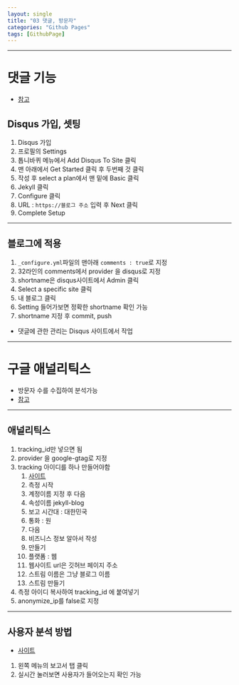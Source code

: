 ```yaml
---
layout: single
title: "03 댓글, 방문자" 
categories: "Github Pages"
tags: [GithubPage]
---
```

---
# 댓글 기능
- [참고](https://mmistakes.github.io/minimal-mistakes/docs/configuration/#comments)
## Disqus 가입, 셋팅
1. Disqus 가입
2. 프로필의 Settings
3. 톱니바퀴 메뉴에서 Add Disqus To Site 클릭
4. 맨 아래에서 Get Started 클릭 후 두번째 것 클릭
5. 작성 후 select a plan에서 맨 밑에 Basic 클릭
6. Jekyll 클릭
7. Configure 클릭
8. URL : `https://블로그 주소` 입력 후 Next 클릭
9. Complete Setup
---
## 블로그에 적용
1. `_configure.yml`파일의 맨아래 `comments : true`로 지정 
2. 32라인의 comments에서 provider 을 disqus로 지정
3. shortname은 disqus사이트에서 Admin 클릭
4. Select a specific site 클릭
5. 내 블로그 클릭 
6. Setting 들어가보면 정확한 shortname 확인 가능
7. shortname 지정 후 commit, push
- 댓글에 관한 관리는 Disqus 사이트에서 작업
---
# 구글 애널리틱스
- 방문자 수를 수집하여 분석가능
- [참고](https://mmistakes.github.io/minimal-mistakes/docs/configuration/#analytics)
---
## 애널리틱스
1. tracking_id만 넣으면 됨
2. provider 을 google-gtag로 지정
3. tracking 아이디를 하나 만들어야함
	1. [사이트](https://analytics.google.com/analytics/web/provision/?hl=ko#/provision)
	2. 측정 시작
	3. 계정이름 지정 후 다음
	4. 속성이름 jekyll-blog
	5. 보고 시간대 : 대한민국
	6. 통화 : 원
	7. 다음
	8. 비즈니스 정보 알아서 작성
	9. 만들기
	10. 플랫폼 : 웹
	11. 웹사이트 url은 깃허브 페이지 주소
	12. 스트림 이름은 그냥 블로그 이름
	13. 스트림 만들기
4. 측정 아이디 복사하여 tracking_id 에 붙여넣기
5. anonymize_ip를 false로 지정
---
## 사용자 분석 방법
- [사이트](https://analytics.google.com/analytics/web/provision/?hl=ko#/p390948283/realtime/overview?params=_u..nav%3Dmaui)
1. 왼쪽 메뉴의 보고서 탭 클릭
2. 실시간 눌러보면 사용자가 들어오는지 확인 가능